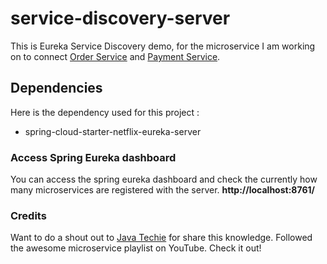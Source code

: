 # service-discovery-server
This is Eureka Service Discovery demo, for the microservice I am working on to connect [Order Service](https://github.com/sudipta-samanta/order-service) and [Payment Service](https://github.com/sudipta-samanta/payment-service).
## Dependencies

Here is the dependency used for this project :
- spring-cloud-starter-netflix-eureka-server


### Access Spring Eureka dashboard 

You can access the spring eureka dashboard and check the currently how many microservices are registered with the server. __http://<span></span>localhost:8761/__

### Credits
Want to do a shout out to [Java Techie](https://www.youtube.com/c/JavaTechie) for share this knowledge. Followed the awesome microservice playlist on YouTube. Check it out!